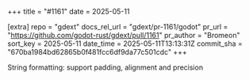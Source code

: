 +++
title = "#1161"
date = 2025-05-11

[extra]
repo = "gdext"
docs_rel_url = "gdext/pr-1161/godot"
pr_url = "https://github.com/godot-rust/gdext/pull/1161"
pr_author = "Bromeon"
sort_key = 2025-05-11
date_time = 2025-05-11T13:13:31Z
commit_sha = "670ba1984bd62865b0f481fcc6df9da77c501cdc"
+++

String formatting: support padding, alignment and precision
